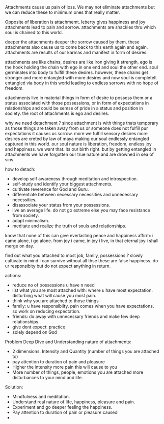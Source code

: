 Attachments cause us pain of loss. We may not eliminate attachments but we can reduce these to minimum ones that really matter. 

Opposite of liberation is attachmemt.
leberty gives happiness and joy
attachments lead to pain and sorrow. 
attachments are shackles thru which soul is chained to this world.

deeper the attachments deeper the sorrow caused by them. these attachments also cause us to come back to this earth again and again. attachments are results of our karmas and manifest in form of desires. 

attachments are like chains, desires are like iron giving it strength, ego is the hook holding the chain with ego in one end and soul the other end. soul germinates into body to fulfill these desires. however, these chains get stronger and more entangled with more desires and now soul is completelt entangled via body in this world leading to endless sorrows with no hope of freedom.

attachments live in material things in form of desire to possess them or a status associated with those possessions, or in form of expectations in relationships and could be semse of pride in a status and position in society. the root of attachments is ego and desires. 

why we need detachment ?
since attachment is with things thats temporary as those things are taken away from us or someone does not fulfill pur expectations it causes us sorrow. more we fulfill sensory desires more desires are creted by law of maya making our soul endlessly entangled captured in this world. our soul nature is liberation, freedom, endless joy and happiness. we want that. its our birth right. but by getting entangled in attachments we have forgotten our true nature and are drowned in sea of sins. 

how to detach:
- develop self awareness through meditation and introspection. 
- self-study and identify your biggest attachments. 
- cultivate reverence for God and Guru.
- differentiate between necessary necessities and unnecessary necessities. 
- disassociate your status from your possessions. 
- live an average life. do not go extreme else you may face resistance from society.
- adapt minimalism. 
- meditate and realize the truth of souls and relationships. 


know that none of this can give everlasting peace and happiness
affirm: i came alone, i go alone. 
from joy i came, in joy i live, in that eternal joy i shall merge on day. 

find out what you attached to most
job, family, possessions ? 
slowly cultivate in mind i can survive without all thse
these are false happiness. 
do ur responsibity but do not expect anything in return. 


actions: 
- reduce no of possessions u have n need
- list what you are most attached with: where u have most expectation. disturbing what will cause you most pain.
- think why you are attached to those things
- family: u have responsibilty. pain comes when you have expectations. so work on reducing expectation. 
- friends: do away with unnecessary friends and make few deep relationships
- give dont expect: practice
- solely depend on God 



Problem Deep Dive and Understanding nature of attachments:
- 2 dimensions. Intensity and Quantity (number of things you are attached to)
- pay attention to duration of pain and pleasure
- Higher the intensity more pain this will cause to you 
- More number of things, people, emotions you are attached more disturbances to your mind and life. 

Solution: 
- Mindfulness and meditation. 
- Understand real nature of life, happiness, pleasure and pain. 
- Experiment and go deeper feeling the happiness. 
- Pay attention to duration of pain or pleasure caused 
- 

